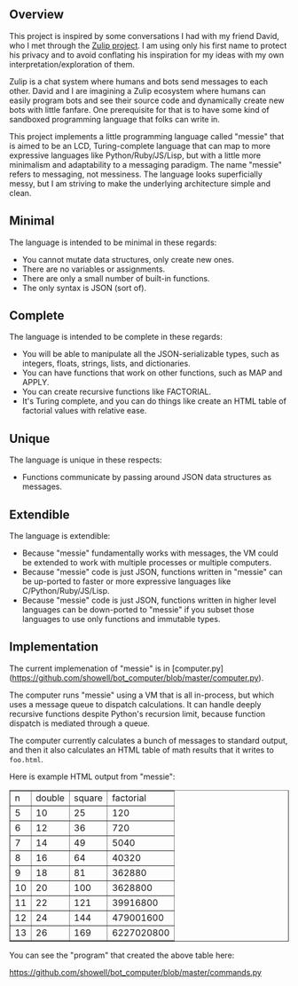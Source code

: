## Overview

This project is inspired by some conversations I had
with my friend David, who I met through the
[Zulip project](https://github.com/zulip/zulip).  I am
using only his first name to protect his privacy and to
avoid conflating his inspiration for my ideas with my
own interpretation/exploration of them.

Zulip is a chat system where humans and bots send messages
to each other.  David and I are imagining a Zulip ecosystem
where humans can easily program bots and see their source
code and dynamically create new bots with little fanfare.
One prerequisite for that is to have some kind of sandboxed
programming language that folks can write in.

This project implements a little programming language called
"messie" that is aimed to be an LCD, Turing-complete language
that can map to more expressive languages like Python/Ruby/JS/Lisp,
but with a little more minimalism and adaptability to a messaging
paradigm.  The name "messie" refers to messaging, not messiness.
The language looks superficially messy, but I am striving to
make the underlying architecture simple and clean.

## Minimal

The language is intended to be minimal in these regards:
- You cannot mutate data structures, only create new ones.
- There are no variables or assignments.
- There are only a small number of built-in functions.
- The only syntax is JSON (sort of).

## Complete

The language is intended to be complete in these regards:
- You will be able to manipulate all the JSON-serializable types,
such as integers, floats, strings, lists, and dictionaries.
- You can have functions that work on other functions, such
as MAP and APPLY.
- You can create recursive functions like FACTORIAL.
- It's Turing complete, and you can do things like create an HTML table
of factorial values with relative ease.

## Unique
The language is unique in these respects:
- Functions communicate by passing around JSON data structures as messages.

## Extendible

The language is extendible:
- Because "messie" fundamentally works with messages, the VM could be
extended to work with multiple processes or multiple computers.
- Because "messie" code is just JSON, functions written in "messie" can
be up-ported to faster or more expressive languages like C/Python/Ruby/JS/Lisp.
- Because "messie" code is just JSON, functions written in higher level
languages can be down-ported to "messie" if you subset those languages to use
only functions and immutable types.

## Implementation

The current implemenation of "messie" is in
[computer.py] (https://github.com/showell/bot_computer/blob/master/computer.py).

The computer runs "messie" using a VM that is all in-process, but which
uses a message
queue to dispatch calculations.   It can handle deeply recursive functions
despite Python's recursion limit, because function dispatch is mediated
through a queue.

The computer currently calculates a bunch of messages to standard output,
and then it also calculates an HTML table of math results that it writes
to `foo.html`.

Here is example HTML output from "messie":

<table border=1>
<tr><td>n</td><td>double</td><td>square</td><td>factorial</td></tr>
<tr><td>5</td><td>10</td><td>25</td><td>120</td></tr>
<tr><td>6</td><td>12</td><td>36</td><td>720</td></tr>
<tr><td>7</td><td>14</td><td>49</td><td>5040</td></tr>
<tr><td>8</td><td>16</td><td>64</td><td>40320</td></tr>
<tr><td>9</td><td>18</td><td>81</td><td>362880</td></tr>
<tr><td>10</td><td>20</td><td>100</td><td>3628800</td></tr>
<tr><td>11</td><td>22</td><td>121</td><td>39916800</td></tr>
<tr><td>12</td><td>24</td><td>144</td><td>479001600</td></tr>
<tr><td>13</td><td>26</td><td>169</td><td>6227020800</td></tr>
</table>

You can see the "program" that created the above table here:

https://github.com/showell/bot_computer/blob/master/commands.py



